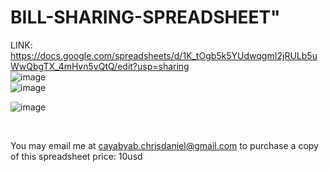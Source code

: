 # BILL-SHARING-SPREADSHEET"

LINK: https://docs.google.com/spreadsheets/d/1K_tOgb5k5YUdwqgmI2jRULb5uWwQbgTX_4mHvn5vQtQ/edit?usp=sharing<BR>
![image](https://github.com/user-attachments/assets/d3f5d573-43ad-4c0c-99f9-2f2c4353cc27) <BR>
![image](https://github.com/user-attachments/assets/26cc04bb-d2cd-4cb4-b43b-cacaf0c6e01b) <BR>

![image](https://github.com/user-attachments/assets/5f95f94e-7c7f-44d3-8e12-e4527da0602e)

<BR>

You may email me at cayabyab.chrisdaniel@gmail.com to purchase a copy of this spreadsheet
price: 10usd

